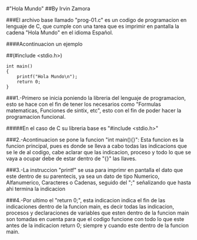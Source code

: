 #"Hola Mundo"
##By Irvin Zamora

###El archivo base llamado "prog-01.c" es un codigo de programacion en lenguaje de C, que cumple con una tarea que es imprimir en pantalla la cadena "Hola Mundo" en el idioma Español.

####Acontinuacion un ejemplo

##(#include <stdio.h>)

    int main()
    {
        printf("Hola Mundo\n");
        return 0;
    }

###1.-Primero se inicia poniendo la libreria del lenguaje de programacion, esto se hace con el fin de tener los necesarios como "Formulas matematicas, Funciones de sintix, etc", esto con el fin de poder hacer la programacion funcional.

#####En el caso de C su libreria base es "#include <stdio.h>"

###2.-Acontinuacion se pone la funcion "int main(){}": Esta funcion es la funcion principal, pues es donde se lleva a cabo todas las indicacions que se le de al codigo, cabe aclarar que las indicacion, proceso y todo lo que se vaya a ocupar debe de estar dentro de "{}" las llaves.

###3.-La instruccion "printf" se usa para imprimr en pantalla el dato que este dentro de su parentecis, ya sea un dato de tipo Numerico, Alfanumerico, Caracteres o Cadenas, seguido del ";" señalizando que hasta ahi termina la indicacion

###4.-Por ultimo el "return 0;", esta indicacion indica el fin de las indicaciones dentro de la funcion main, es decir todas las indicacion, procesos y declaraciones de variables que esten dentro de la funcion main son tomadas en cuenta para que el codigo funcione con todo lo que este antes de la indicacion return 0; siempre y cuando este dentro de la funcion main.